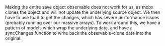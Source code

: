 Making the entire save object observable does not work for us, as mobx clones the object and will not
update the underlying source object.
We then have to use toJS to get the changes, which has severe performance issues (probably running over our massive arrays).
To work around this, we have a pattern of models which wrap the underlying data, and have a syncChanges function to
write back the observable-clone data into the original.
